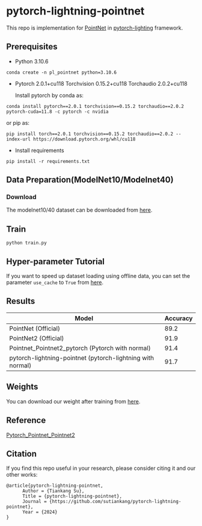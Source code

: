 # pytorch-lightning-pointnet
This repo is implementation for [PointNet](https://openaccess.thecvf.com/content_cvpr_2017/papers/Qi_PointNet_Deep_Learning_CVPR_2017_paper.pdf) in [pytorch-lighting](https://github.com/Lightning-AI/pytorch-lightning) framework.

## Prerequisites
- Python 3.10.6
```
conda create -n pl_pointnet python=3.10.6
```
- Pytorch 2.0.1+cu118 Torchvision 0.15.2+cu118 Torchaudio 2.0.2+cu118
  
  Install pytorch by conda as:
  
```
conda install pytorch==2.0.1 torchvision==0.15.2 torchaudio==2.0.2 pytorch-cuda=11.8 -c pytorch -c nvidia 
```
  
  or pip as:
  
```
pip install torch==2.0.1 torchvision==0.15.2 torchaudio==2.0.2 --index-url https://download.pytorch.org/whl/cu118
```
- Install requirements
```
pip install -r requirements.txt
```

## Data Preparation(ModelNet10/Modelnet40)
### Download
The modelnet10/40 dataset can be downloaded from [here](https://github.com/yanx27/Pointnet_Pointnet2_pytorch?tab=readme-ov-file).

## Train
```
python train.py
```

## Hyper-parameter Tutorial
If you want to speed up dataset loading using offline data, you can set the parameter ```use_cache``` to ```True``` from [here](https://github.com/sutiankang/pytorch-lightning-pointnet/blob/main/configs/datasets/modelnet40_normal_resampled.yaml). 

## Results
| Model | Accuracy |
|--|--|
| PointNet (Official) |  89.2 |
| PointNet2 (Official) | 91.9 |
| Pointnet_Pointnet2_pytorch (Pytorch with normal) |  91.4 |
| pytorch-lightning-pointnet (pytorch-lightning with normal) |  91.7 |

## Weights
You can download our weight after training from [here](https://drive.google.com/drive/folders/14iv_pvSM9Og0rVIoIdCT-_nbuNAXot5f?usp=sharing).

## Reference
[Pytorch_Pointnet_Pointnet2](https://github.com/yanx27/Pointnet_Pointnet2_pytorch)

## Citation
If you find this repo useful in your research, please consider citing it and our other works:
```
@article{pytorch-lightning-pointnet,
      Author = {Tiankang Su},
      Title = {pytorch-lightning-pointnet},
      Journal = {https://github.com/sutiankang/pytorch-lightning-pointnet},
      Year = {2024}
}
```
